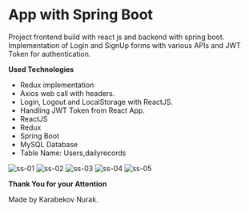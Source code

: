 # App with Spring Boot
Project frontend build with react js and backend with spring boot.
Implementation of Login and SignUp forms with various APIs and JWT Token for authentication.

**Used Technologies**
- Redux implementation
- Axios web call with headers.
- Login, Logout and LocalStorage with ReactJS.
- Handling JWT Token from React App.
- ReactJS
- Redux
- Spring Boot
- MySQL Database
- Table Name: Users,dailyrecords

![ss-01](https://user-images.githubusercontent.com/74504370/162622961-527a179c-6db2-4166-8a2b-c4259246a105.png)
![ss-02](https://user-images.githubusercontent.com/74504370/162622962-8982a209-73f8-4a03-b506-94be91385ddf.png)
![ss-03](https://user-images.githubusercontent.com/74504370/162622964-d5b942da-48ee-4897-abc7-fbab377397d4.png)
![ss-04](https://user-images.githubusercontent.com/74504370/162622965-1def9645-85b8-46e4-8eaa-1883e777f30b.png)
![ss-05](https://user-images.githubusercontent.com/74504370/162622966-b2295205-106e-4898-8957-f5ef711acae3.png)

**Thank You for your Attention**

Made by Karabekov Nurak.
